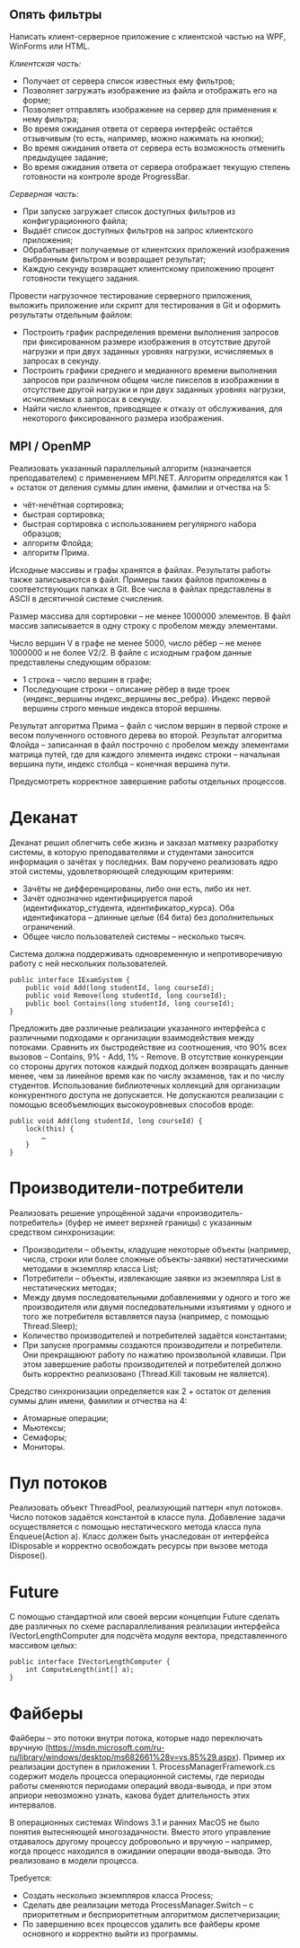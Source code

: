 ## Опять фильтры
Написать клиент-серверное приложение с клиентской частью на WPF, WinForms или HTML.

*Клиентская часть:*
- Получает от сервера список известных ему фильтров;
- Позволяет загружать изображение из файла и отображать его на форме;
- Позволяет отправлять изображение на сервер для применения к нему фильтра;
- Во время ожидания ответа от сервера интерфейс остаётся отзывчивым (то есть, например, можно нажимать на кнопки);
- Во время ожидания ответа от сервера есть возможность отменить предыдущее задание;
- Во время ожидания ответа от сервера отображает текущую степень готовности на контроле вроде ProgressBar.

*Серверная часть:*
- При запуске загружает список доступных фильтров из конфигурационного файла;
- Выдаёт список доступных фильтров на запрос клиентского приложения;
- Обрабатывает получаемые от клиентских приложений изображения выбранным фильтром и возвращает результат;
- Каждую секунду возвращает клиентскому приложению процент готовности текущего задания.

Провести нагрузочное тестирование серверного приложения, выложить приложение или скрипт для тестирования в Git и оформить результаты отдельным файлом:

- Построить график распределения времени выполнения запросов при фиксированном размере изображения в отсутствие другой нагрузки и при двух заданных уровнях нагрузки, исчисляемых в запросах в секунду.
- Построить графики среднего и медианного времени выполнения запросов при различном общем числе пикселов в изображении в отсутствие другой нагрузки и при двух заданных уровнях нагрузки, исчисляемых в запросах в секунду.
- Найти число клиентов, приводящее к отказу от обслуживания, для некоторого фиксированного размера изображения.

## MPI / OpenMP
Реализовать указанный параллельный алгоритм (назначается преподавателем) с применением MPI.NET. Алгоритм определятся как 1 + остаток от деления суммы длин имени, фамилии и отчества на 5:
- чёт-нечётная сортировка;
- быстрая сортировка;
- быстрая сортировка с использованием регулярного набора образцов;
- алгоритм Флойда;
- алгоритм Прима.

Исходные массивы и графы хранятся в файлах. Результаты работы также записываются в файл. Примеры таких файлов приложены в соответствующих папках в Git. Все числа в файлах представлены в ASCII в десятичной системе счисления.

Размер массива для сортировки – не менее 1000000 элементов. В файл массив записывается в одну строку с пробелом между элементами.

Число вершин V в графе не менее 5000, число рёбер – не менее 1000000 и не более V2/2. В файле с исходным графом данные представлены следующим образом:

- 1 строка – число вершин в графе;
- Последующие строки – описание рёбер в виде троек {индекс_вершины индекс_вершины вес_ребра}. Индекс первой вершины строго меньше индекса второй вершины.

Результат алгоритма Прима – файл с числом вершин в первой строке и весом полученного остовного дерева во второй. Результат алгоритма Флойда – записанная в файл построчно с пробелом между элементами матрица путей, где для каждого элемента индекс строки – начальная вершина пути, индекс столбца – конечная вершина пути.

Предусмотреть корректное завершение работы отдельных процессов.

# Деканат
Деканат решил облегчить себе жизнь и заказал матмеху разработку системы, в которую преподавателями и студентами заносится информация о зачётах у последних. Вам поручено реализовать ядро этой системы, удовлетворяющей следующим критериям:
- Зачёты не дифференцированы, либо они есть, либо их нет.
- Зачёт однозначно идентифицируется парой (идентификатор_студента, идентификатор_курса). Оба идентификатора – длинные целые (64 бита) без дополнительных ограничений.
- Общее число пользователей системы – несколько тысяч.

Система должна поддерживать одновременную и непротиворечивую работу с ней нескольких пользователей.

```
public interface IExamSystem {
	public void Add(long studentId, long courseId);
	public void Remove(long studentId, long courseId);
	public bool Contains(long studentId, long courseId);
}
```

Предложить две различные реализации указанного интерфейса с различными подходами к организации взаимодействия между потоками. Сравнить их быстродействие из соотношения, что 90% всех вызовов – Contains, 9% - Add, 1% - Remove. В отсутствие конкуренции со стороны других потоков каждый подход должен возвращать данные менее, чем за линейное время как по числу экзаменов, так и по числу студентов. Использование библиотечных коллекций для организации конкурентного доступа не допускается. Не допускаются реализации с помощью всеобъемлющих высокоуровневых способов вроде:

```
public void Add(long studentId, long courseId) {
	lock(this) {
		…
	}
}
```

# Производители-потребители
Реализовать решение упрощённой задачи «производитель-потребитель» (буфер не имеет верхней границы) с указанным средством синхронизации:
- Производители – объекты, кладущие некоторые объекты (например, числа, строки или более сложные объекты-заявки) нестатическими методами в экземпляр класса List<T>;
- Потребители – объекты, извлекающие заявки из экземпляра List<T> в нестатических методах;
- Между двумя последовательными добавлениями у одного и того же производителя или двумя последовательными изъятиями у одного и того же потребителя вставляется пауза (например, с помощью Thread.Sleep);
- Количество производителей и потребителей задаётся константами;
- При запуске программы создаются производители и потребители. Они прекращаюют работу по нажатию произвольной клавиши. При этом завершение работы производителей и потребителей должно быть корректно реализовано (Thread.Kill таковым не является).

Средство синхронизации определяется как 2 + остаток от деления суммы длин имени, фамилии и отчества на 4:

- Атомарные операции;
- Мьютексы;
- Семафоры;
- Мониторы.

# Пул потоков
Реализовать объект ThreadPool, реализующий паттерн «пул потоков». Число потоков задаётся константой в классе пула. Добавление задачи осуществляется с помощью нестатического метода класса пула Enqueue(Action a). Класс должен быть унаследован от интерфейса IDisposable и корректно освобождать ресурсы при вызове метода Dispose().

# Future
С помощью стандартной или своей версии концепции Future сделать две различных по схеме распараллеливания реализации интерфейса IVectorLengthComputer для подсчёта модуля вектора, представленного массивом целых:

```
public interface IVectorLengthComputer {
	int ComputeLength(int[] a);
}
```

# Файберы
Файберы – это потоки внутри потока, которые надо переключать вручную (<https://msdn.microsoft.com/ru-ru/library/windows/desktop/ms682661%28v=vs.85%29.aspx>). Пример их реализации доступен в приложении 1. ProcessManagerFramework.cs содержит модель процесса операционной системы, где периоды работы сменяются периодами операций ввода-вывода, и при этом априори невозможно узнать, какова будет длительность этих интервалов.

В операционных системах Windows 3.1 и ранних MacOS не было понятия вытесняющей многозадачности. Вместо этого управление отдавалось другому процессу добровольно и вручную – например, когда процесс находился в ожидании операции ввода-вывода. Это реализовано в модели процесса.

Требуется:
- Создать несколько экземпляров класса Process;
- Сделать две реализации метода ProcessManager.Switch – с приоритетным и бесприоритетным алгоритмом диспетчеризации;
- По завершению всех процессов удалить все файберы кроме основного и корректно выйти из программы.


